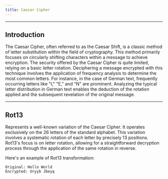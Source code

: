 ```yaml
---
title: Caesar Cipher
---
```


______________________________________________________________________

## Introduction

The Caesar Cipher, often referred to as the Caesar Shift, is a classic method of letter substitution within the field of cryptography. This method primarily focuses on circularly shifting characters within a message to achieve encryption. The security offered by the Caesar Cipher is quite limited, relying on a basic letter rotation. Deciphering a message encrypted with this technique involves the application of frequency analysis to determine the most common letters. For instance, in the case of German text, frequently occurring letters like "I," "E," and "N" are prominent. Analyzing the typical letter distribution in German text enables the deduction of the rotation applied and the subsequent revelation of the original message.

______________________________________________________________________

## Rot13

Represents a well-known variation of the Caesar Cipher. It operates exclusively on the 26 letters of the standard alphabet. This variation involves a systematic rotation of each letter by precisely 13 positions. Rot13's focus is on letter rotation, allowing for a straightforward decryption process through the application of the same rotation in reverse.

Here's an example of Rot13 transformation:

```
Original: Hello World
Encrypted: Uryyb Jbeyq
```
